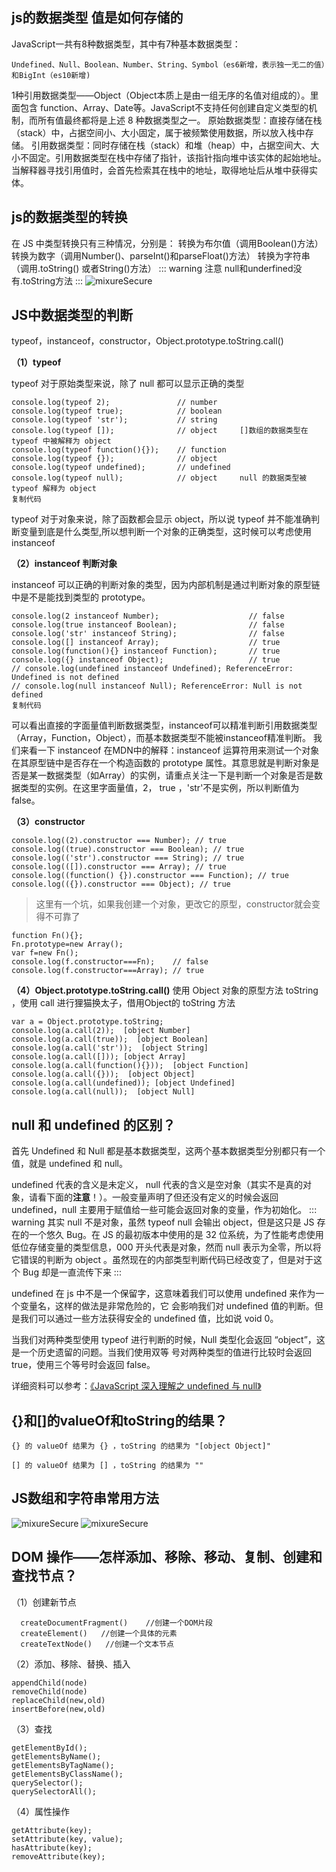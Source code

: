 ## js的数据类型 值是如何存储的
JavaScript一共有8种数据类型，其中有7种基本数据类型：

    Undefined、Null、Boolean、Number、String、Symbol（es6新增，表示独一无二的值）和BigInt（es10新增)

1种引用数据类型——Object（Object本质上是由一组无序的名值对组成的）。里面包含 function、Array、Date等。JavaScript不支持任何创建自定义类型的机制，而所有值最终都将是上述 8 种数据类型之一。
原始数据类型：直接存储在栈（stack）中，占据空间小、大小固定，属于被频繁使用数据，所以放入栈中存储。
引用数据类型：同时存储在栈（stack）和堆（heap）中，占据空间大、大小不固定。引用数据类型在栈中存储了指针，该指针指向堆中该实体的起始地址。当解释器寻找引用值时，会首先检索其在栈中的地址，取得地址后从堆中获得实体。
  <!-- <img :src="$withBase('/logo.jpg')" alt="mixureSecure"> -->
## js的数据类型的转换 
在 JS 中类型转换只有三种情况，分别是：
    转换为布尔值（调用Boolean()方法）
    转换为数字（调用Number()、parseInt()和parseFloat()方法）
    转换为字符串（调用.toString() 或者String()方法）
::: warning 注意
null和underfined没有.toString方法 
:::
  <img :src="$withBase('/js/zhuanhuan.jpg')" alt="mixureSecure">

## JS中数据类型的判断

typeof，instanceof，constructor，Object.prototype.toString.call()

**（1）typeof**

typeof 对于原始类型来说，除了 null 都可以显示正确的类型

```
console.log(typeof 2);               // number
console.log(typeof true);            // boolean
console.log(typeof 'str');           // string
console.log(typeof []);              // object     []数组的数据类型在 typeof 中被解释为 object
console.log(typeof function(){});    // function
console.log(typeof {});              // object
console.log(typeof undefined);       // undefined
console.log(typeof null);            // object     null 的数据类型被 typeof 解释为 object
复制代码
```

typeof 对于对象来说，除了函数都会显示 object，所以说 typeof 并不能准确判断变量到底是什么类型,所以想判断一个对象的正确类型，这时候可以考虑使用 instanceof

**（2）instanceof 判断对象**

instanceof 可以正确的判断对象的类型，因为内部机制是通过判断对象的原型链中是不是能找到类型的 prototype。

```
console.log(2 instanceof Number);                    // false
console.log(true instanceof Boolean);                // false 
console.log('str' instanceof String);                // false  
console.log([] instanceof Array);                    // true
console.log(function(){} instanceof Function);       // true
console.log({} instanceof Object);                   // true    
// console.log(undefined instanceof Undefined); ReferenceError: Undefined is not defined
// console.log(null instanceof Null); ReferenceError: Null is not defined
复制代码
```
可以看出直接的字面量值判断数据类型，instanceof可以精准判断引用数据类型（Array，Function，Object），而基本数据类型不能被instanceof精准判断。
我们来看一下 instanceof 在MDN中的解释：instanceof 运算符用来测试一个对象在其原型链中是否存在一个构造函数的 prototype 属性。其意思就是判断对象是否是某一数据类型（如Array）的实例，请重点关注一下是判断一个对象是否是数据类型的实例。在这里字面量值，2， true ，'str'不是实例，所以判断值为false。

**（3）constructor**

```
console.log((2).constructor === Number); // true
console.log((true).constructor === Boolean); // true
console.log(('str').constructor === String); // true
console.log(([]).constructor === Array); // true
console.log((function() {}).constructor === Function); // true
console.log(({}).constructor === Object); // true
```
  > 这里有一个坑，如果我创建一个对象，更改它的原型，constructor就会变得不可靠了 
```
function Fn(){};
Fn.prototype=new Array();
var f=new Fn();
console.log(f.constructor===Fn);    // false
console.log(f.constructor===Array); // true 
```

**（4）Object.prototype.toString.call()** 
使用 Object 对象的原型方法 toString ，使用 call 进行狸猫换太子，借用Object的 toString  方法
```
var a = Object.prototype.toString; 
console.log(a.call(2));  [object Number]
console.log(a.call(true));  [object Boolean]
console.log(a.call('str'));  [object String]
console.log(a.call([])); [object Array]
console.log(a.call(function(){}));  [object Function]
console.log(a.call({}));  [object Object]
console.log(a.call(undefined)); [object Undefined]
console.log(a.call(null));  [object Null]
```
## null 和 undefined 的区别？

首先 Undefined 和 Null 都是基本数据类型，这两个基本数据类型分别都只有一个值，就是 undefined 和 null。

undefined 代表的含义是未定义， null 代表的含义是空对象（其实不是真的对象，请看下面的**注意**！）。一般变量声明了但还没有定义的时候会返回 undefined，null 主要用于赋值给一些可能会返回对象的变量，作为初始化。 
::: warning
其实 null 不是对象，虽然 typeof null 会输出 object，但是这只是 JS 存在的一个悠久 Bug。在 JS 的最初版本中使用的是 32 位系统，为了性能考虑使用低位存储变量的类型信息，000 开头代表是对象，然而 null 表示为全零，所以将它错误的判断为 object 。虽然现在的内部类型判断代码已经改变了，但是对于这个 Bug 却是一直流传下来 
:::

undefined 在 js 中不是一个保留字，这意味着我们可以使用 undefined 来作为一个变量名，这样的做法是非常危险的，它 会影响我们对 undefined 值的判断。但是我们可以通过一些方法获得安全的 undefined 值，比如说 void 0。

当我们对两种类型使用 typeof 进行判断的时候，Null 类型化会返回 “object”，这是一个历史遗留的问题。当我们使用双等 号对两种类型的值进行比较时会返回 true，使用三个等号时会返回 false。

详细资料可以参考：[《JavaScript 深入理解之 undefined 与 null》](http://cavszhouyou.top/JavaScript深入理解之undefined与null.html)

## {}和[]的valueOf和toString的结果？

```
{} 的 valueOf 结果为 {} ，toString 的结果为 "[object Object]"

[] 的 valueOf 结果为 [] ，toString 的结果为 ""
```
## JS数组和字符串常用方法
  <img :src="$withBase('/js/shuzu.jpg')" alt="mixureSecure">
  <img :src="$withBase('/js/zifu.png')" alt="mixureSecure">

## DOM 操作——怎样添加、移除、移动、复制、创建和查找节点？
（1）创建新节点
```
  createDocumentFragment()    //创建一个DOM片段
  createElement()   //创建一个具体的元素
  createTextNode()   //创建一个文本节点
```
（2）添加、移除、替换、插入
```
appendChild(node)
removeChild(node)
replaceChild(new,old)
insertBefore(new,old)
```
（3）查找
```
getElementById();
getElementsByName();
getElementsByTagName();
getElementsByClassName();
querySelector();
querySelectorAll();
```
（4）属性操作
```
getAttribute(key);
setAttribute(key, value);
hasAttribute(key);
removeAttribute(key);
```